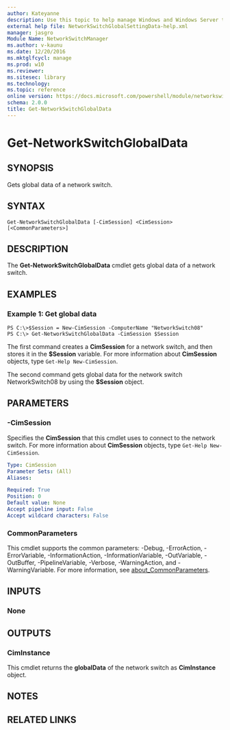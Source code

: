 ```yaml
---
author: Kateyanne
description: Use this topic to help manage Windows and Windows Server technologies with Windows PowerShell.
external help file: NetworkSwitchGlobalSettingData-help.xml
manager: jasgro
Module Name: NetworkSwitchManager
ms.author: v-kaunu
ms.date: 12/20/2016
ms.mktglfcycl: manage
ms.prod: w10
ms.reviewer: 
ms.sitesec: library
ms.technology: 
ms.topic: reference
online version: https://docs.microsoft.com/powershell/module/networkswitchmanager/get-networkswitchglobaldata?view=windowsserver2022-ps&wt.mc_id=ps-gethelp
schema: 2.0.0
title: Get-NetworkSwitchGlobalData
---
```


# Get-NetworkSwitchGlobalData

## SYNOPSIS
Gets global data of a network switch.

## SYNTAX

```
Get-NetworkSwitchGlobalData [-CimSession] <CimSession> [<CommonParameters>]
```

## DESCRIPTION
The **Get-NetworkSwitchGlobalData** cmdlet gets global data of a network switch.

## EXAMPLES

### Example 1: Get global data
```
PS C:\>$Session = New-CimSession -ComputerName "NetworkSwitch08"
PS C:\> Get-NetworkSwitchGlobalData -CimSession $Session
```

The first command creates a **CimSession** for a network switch, and then stores it in the **$Session** variable.
For more information about **CimSession** objects, type `Get-Help New-CimSession`.

The second command gets global data for the network switch NetworkSwitch08 by using the **$Session** object.

## PARAMETERS

### -CimSession
Specifies the **CimSession** that this cmdlet uses to connect to the network switch.
For more information about **CimSession** objects, type `Get-Help New-CimSession`.

```yaml
Type: CimSession
Parameter Sets: (All)
Aliases: 

Required: True
Position: 0
Default value: None
Accept pipeline input: False
Accept wildcard characters: False
```

### CommonParameters
This cmdlet supports the common parameters: -Debug, -ErrorAction, -ErrorVariable, -InformationAction, -InformationVariable, -OutVariable, -OutBuffer, -PipelineVariable, -Verbose, -WarningAction, and -WarningVariable. For more information, see [about_CommonParameters](https://go.microsoft.com/fwlink/?LinkID=113216).

## INPUTS

### None

## OUTPUTS

### CimInstance
This cmdlet returns the **globalData** of the network switch as **CimInstance** object.

## NOTES

## RELATED LINKS

